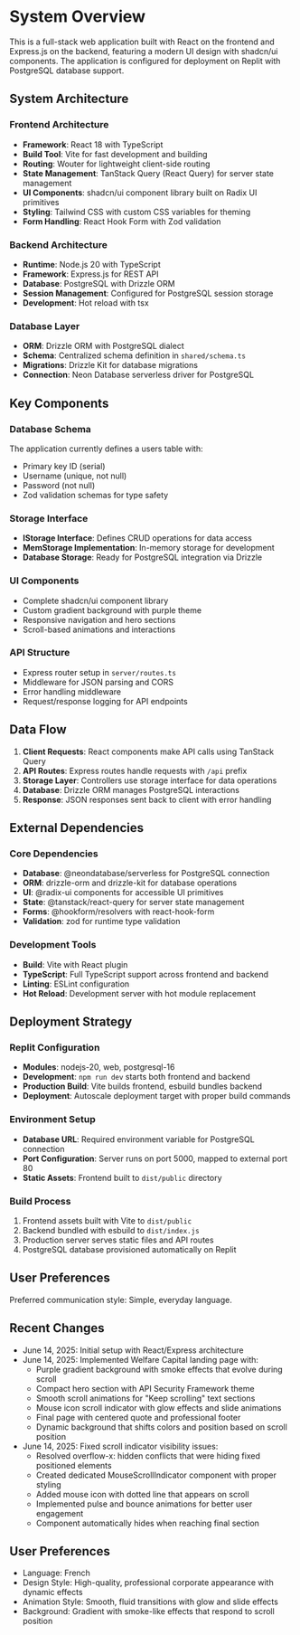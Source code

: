 # System Overview

This is a full-stack web application built with React on the frontend and Express.js on the backend, featuring a modern UI design with shadcn/ui components. The application is configured for deployment on Replit with PostgreSQL database support.

## System Architecture

### Frontend Architecture
- **Framework**: React 18 with TypeScript
- **Build Tool**: Vite for fast development and building
- **Routing**: Wouter for lightweight client-side routing
- **State Management**: TanStack Query (React Query) for server state management
- **UI Components**: shadcn/ui component library built on Radix UI primitives
- **Styling**: Tailwind CSS with custom CSS variables for theming
- **Form Handling**: React Hook Form with Zod validation

### Backend Architecture
- **Runtime**: Node.js 20 with TypeScript
- **Framework**: Express.js for REST API
- **Database**: PostgreSQL with Drizzle ORM
- **Session Management**: Configured for PostgreSQL session storage
- **Development**: Hot reload with tsx

### Database Layer
- **ORM**: Drizzle ORM with PostgreSQL dialect
- **Schema**: Centralized schema definition in `shared/schema.ts`
- **Migrations**: Drizzle Kit for database migrations
- **Connection**: Neon Database serverless driver for PostgreSQL

## Key Components

### Database Schema
The application currently defines a users table with:
- Primary key ID (serial)
- Username (unique, not null)
- Password (not null)
- Zod validation schemas for type safety

### Storage Interface
- **IStorage Interface**: Defines CRUD operations for data access
- **MemStorage Implementation**: In-memory storage for development
- **Database Storage**: Ready for PostgreSQL integration via Drizzle

### UI Components
- Complete shadcn/ui component library
- Custom gradient background with purple theme
- Responsive navigation and hero sections
- Scroll-based animations and interactions

### API Structure
- Express router setup in `server/routes.ts`
- Middleware for JSON parsing and CORS
- Error handling middleware
- Request/response logging for API endpoints

## Data Flow

1. **Client Requests**: React components make API calls using TanStack Query
2. **API Routes**: Express routes handle requests with `/api` prefix
3. **Storage Layer**: Controllers use storage interface for data operations
4. **Database**: Drizzle ORM manages PostgreSQL interactions
5. **Response**: JSON responses sent back to client with error handling

## External Dependencies

### Core Dependencies
- **Database**: @neondatabase/serverless for PostgreSQL connection
- **ORM**: drizzle-orm and drizzle-kit for database operations
- **UI**: @radix-ui components for accessible UI primitives
- **State**: @tanstack/react-query for server state management
- **Forms**: @hookform/resolvers with react-hook-form
- **Validation**: zod for runtime type validation

### Development Tools
- **Build**: Vite with React plugin
- **TypeScript**: Full TypeScript support across frontend and backend
- **Linting**: ESLint configuration
- **Hot Reload**: Development server with hot module replacement

## Deployment Strategy

### Replit Configuration
- **Modules**: nodejs-20, web, postgresql-16
- **Development**: `npm run dev` starts both frontend and backend
- **Production Build**: Vite builds frontend, esbuild bundles backend
- **Deployment**: Autoscale deployment target with proper build commands

### Environment Setup
- **Database URL**: Required environment variable for PostgreSQL connection
- **Port Configuration**: Server runs on port 5000, mapped to external port 80
- **Static Assets**: Frontend built to `dist/public` directory

### Build Process
1. Frontend assets built with Vite to `dist/public`
2. Backend bundled with esbuild to `dist/index.js`
3. Production server serves static files and API routes
4. PostgreSQL database provisioned automatically on Replit

## User Preferences

Preferred communication style: Simple, everyday language.

## Recent Changes

- June 14, 2025: Initial setup with React/Express architecture
- June 14, 2025: Implemented Welfare Capital landing page with:
  - Purple gradient background with smoke effects that evolve during scroll
  - Compact hero section with API Security Framework theme
  - Smooth scroll animations for "Keep scrolling" text sections
  - Mouse icon scroll indicator with glow effects and slide animations
  - Final page with centered quote and professional footer
  - Dynamic background that shifts colors and position based on scroll position
- June 14, 2025: Fixed scroll indicator visibility issues:
  - Resolved overflow-x: hidden conflicts that were hiding fixed positioned elements
  - Created dedicated MouseScrollIndicator component with proper styling
  - Added mouse icon with dotted line that appears on scroll
  - Implemented pulse and bounce animations for better user engagement
  - Component automatically hides when reaching final section

## User Preferences

- Language: French
- Design Style: High-quality, professional corporate appearance with dynamic effects
- Animation Style: Smooth, fluid transitions with glow and slide effects
- Background: Gradient with smoke-like effects that respond to scroll position
